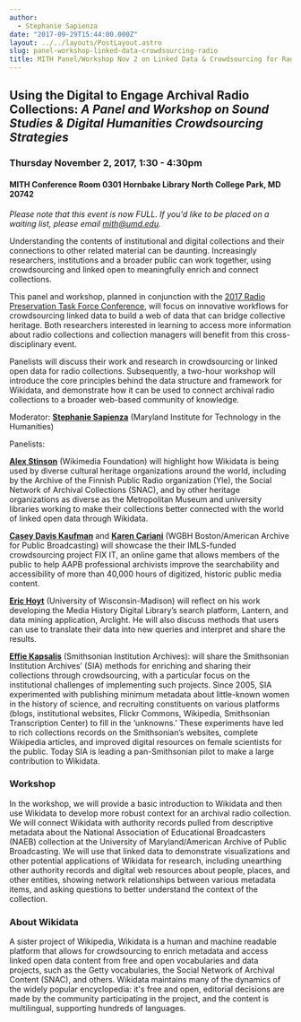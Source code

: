 ```yaml
---
author:
  - Stephanie Sapienza
date: "2017-09-29T15:44:00.000Z"
layout: ../../layouts/PostLayout.astro
slug: panel-workshop-linked-data-crowdsourcing-radio
title: MITH Panel/Workshop Nov 2 on Linked Data & Crowdsourcing for Radio Collections!
---
```


## Using the Digital to Engage Archival Radio Collections: _A Panel and Workshop on Sound Studies & Digital Humanities Crowdsourcing Strategies_

### Thursday November 2, 2017, 1:30 - 4:30pm

#### MITH Conference Room 0301 Hornbake Library North College Park, MD 20742

_Please note that this event is now FULL. If you'd like to be placed on a waiting list, please email [mith@umd.edu](mailto:mith@umd.edu)._

Understanding the contents of institutional and digital collections and their connections to other related material can be daunting. Increasingly researchers, institutions and a broader public can work together, using crowdsourcing and linked open to meaningfully enrich and connect collections.

This panel and workshop, planned in conjunction with the [2017 Radio Preservation Task Force Conference](https://radiopreservation.org/), will focus on innovative workflows for crowdsourcing linked data to build a web of data that can bridge collective heritage. Both researchers interested in learning to access more information about radio collections and collection managers will benefit from this cross-disciplinary event.

Panelists will discuss their work and research in crowdsourcing or linked open data for radio collections. Subsequently, a two-hour workshop will introduce the core principles behind the data structure and framework for Wikidata, and demonstrate how it can be used to connect archival radio collections to a broader web-based community of knowledge.

Moderator: [**Stephanie Sapienza**](http://mith.umd.edu/people/person/stephanie-sapienza/) (​Maryland Institute for Technology in the Humanities)

Panelists:

[**Alex Stinson**](https://twitter.com/sadads) (Wikimedia Foundation) will highlight how Wikidata is being used by diverse cultural heritage organizations around the world, including by the Archive of the Finnish Public Radio organization (Yle), the Social Network of Archival Collections (SNAC), and by other heritage organizations as diverse as the Metropolitan Museum and university libraries working to make their collections better connected with the world of linked open data through Wikidata.

[**Casey Davis Kaufman**](https://twitter.com/CaseyEDavis1) and [**Karen Cariani**](https://twitter.com/kcariani) (WGBH Boston/American Archive for Public Broadcasting) will showcase the their IMLS-funded crowdsourcing project FIX IT, an online game that allows members of the public to help AAPB professional archivists improve the searchability and accessibility of more than 40,000 hours of digitized, historic public media content.

[**Eric Hoyt**](https://twitter.com/HoytEric) (University of Wisconsin-Madison) will reflect on his work developing the Media History Digital Library’s search platform, Lantern, and data mining application, Arclight. He will also discuss methods that users can use to translate their data into new queries and interpret and share the results.

[**Effie Kapsalis**](https://twitter.com/digitaleffie) (Smithsonian Institution Archives): will share the Smithsonian Institution Archives’ (SIA) methods for enriching and sharing their collections through crowdsourcing, with a particular focus on the institutional challenges of implementing such projects. Since 2005, SIA experimented with publishing minimum metadata about little-known women in the history of science, and recruiting constituents on various platforms (blogs, institutional websites, Flickr Commons, Wikipedia, Smithsonian Transcription Center) to fill in the ‘unknowns.’ These experiments have led to rich collections records on the Smithsonian’s websites, complete Wikipedia articles, and improved digital resources on female scientists for the public. Today SIA is leading a pan-Smithsonian pilot to make a large contribution to Wikidata.

### **Workshop**

In the workshop, we will provide a basic introduction to Wikidata and then use Wikidata to develop more robust context for an archival radio collection. We will connect Wikidata with authority records pulled from descriptive metadata about the National Association of Educational Broadcasters (NAEB) collection at the University of Maryland/American Archive of Public Broadcasting. We will use that linked data to demonstrate visualizations and other potential applications of Wikidata for research, including unearthing other authority records and digital web resources about people, places, and other entities, showing network relationships between various metadata items, and asking questions to better understand the context of the collection.

### About Wikidata

A sister project of Wikipedia, Wikidata is a human and machine readable platform that allows for crowdsourcing to enrich metadata and access linked open data content from free and open vocabularies and data projects, such as the Getty vocabularies, the Social Network of Archival Content (SNAC), and others. Wikidata maintains many of the dynamics of the widely popular encyclopedia: it's free and open, editorial decisions are made by the community participating in the project, and the content is multilingual, supporting hundreds of languages.
